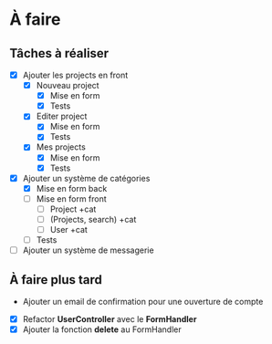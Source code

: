 À faire
====

## Tâches à réaliser

- [x] Ajouter les projects en front
    - [x] Nouveau project
        - [x] Mise en form
        - [x] Tests
    - [x] Editer project
        - [x] Mise en form
        - [x] Tests
    - [x] Mes projects
        - [x] Mise en form
        - [x] Tests
- [x] Ajouter un système de catégories
    - [x] Mise en form back
    - [ ] Mise en form front
        - [ ] Project +cat
        - [ ] (Projects, search) +cat
        - [ ] User +cat
    - [ ] Tests
- [ ] Ajouter un système de messagerie

## À faire plus tard

* Ajouter un email de confirmation pour une ouverture de compte
- [x] Refactor **UserController** avec le **FormHandler**
- [x] Ajouter la fonction **delete** au FormHandler
